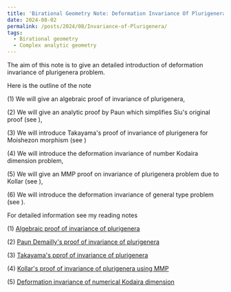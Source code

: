 ```yaml
---
title: 'Birational Geometry Note: Deformation Invariance Of Plurigenera Problem and related topics'
date: 2024-08-02
permalink: /posts/2024/08/Invariance-of-Plurigenera/
tags:
  - Birational geometry
  - Complex analytic geometry
---
```


The aim of this note is to give an detailed introduction of deformation invariance of plurigenera problem.

Here is the outline of the note

(1) We will give an algebraic proof of invariance of plurigenera,

(2) We will give an analytic proof by Paun which simplifies Siu's original proof (see ),

(3) We will introduce Takayama's proof of invariance of plurigenera for Moishezon morphism (see )

(4) We will introduce the deformation invariance of number Kodaira dimension problem,

(5) We will give an MMP proof on invariance of plurigenera problem due to Kollar (see ),

(6) We will introduce the deformation invariance of general type problem (see ).



For detailed information see my reading notes

(1) [Algebraic proof of invariance of plurigenera](https://yilimath.github.io/files/Birational/InvariancePluri/AlgebraicDefPluri.pdf)

(2) [Paun Demailly's proof of invariance of plurigenera](https://yilimath.github.io/files/Deformation/PaunInvariancePluri.pdf)

(3) [Takayama's pprof of invariance of plurigenera](https://yilimath.github.io/files/Birational/InvariancePluri/TakayamaDefPluri.pdf)

(4) [Kollar's proof of invariance of plurigenera using MMP](https://yilimath.github.io/files/Birational/InvariancePluri/KollarDefPluri.pdf)

(5) [Deformation invariance of numerical Kodaira dimension](https://yilimath.github.io/files/Birational/InvariancePluri/DefNumericalKod.pdf)
